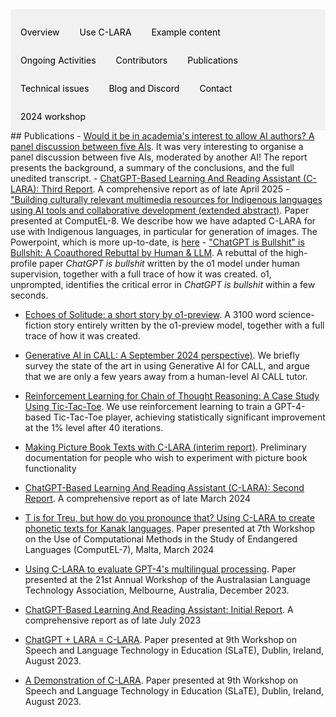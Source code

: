 <div style="overflow: hidden; background-color: #f1f1f1;">

  <a href="index.html" style="float: left; display: block; color: black; text-align: center; padding: 14px 16px; text-decoration: none;">Overview</a>
  <a href="using.html" style="float: left; display: block; color: black; text-align: center; padding: 14px 16px; text-decoration: none;">Use C-LARA</a>
  <a href="examples.html" style="float: left; display: block; color: black; text-align: center; padding: 14px 16px; text-decoration: none;">Example content</a>
  <a href="ongoing_activities.html" style="float: left; display: block; color: black; text-align: center; padding: 14px 16px; text-decoration: none;">Ongoing Activities</a>
  <a href="collaborators.html" style="float: left; display: block; color: black; text-align: center; padding: 14px 16px; text-decoration: none;">Contributors</a>
  <a href="documents.html" style="float: left; display: block; color: black; text-align: center; padding: 14px 16px; text-decoration: none;">Publications</a>
  <a href="performance.html" style="float: left; display: block; color: black; text-align: center; padding: 14px 16px; text-decoration: none;">Technical issues</a>
  <a href="blog.html" style="float: left; display: block; color: black; text-align: center; padding: 14px 16px; text-decoration: none;">Blog and Discord</a>
  <a href="contact.html" style="float: left; display: block; color: black; text-align: center; padding: 14px 16px; text-decoration: none;">Contact</a>
  <a href="flinders_2024_workshop.html" style="float: left; display: block; color: black; text-align: center; padding: 14px 16px; text-decoration: none;">2024 workshop</a>

</div>
## Publications
- <a href="https://www.researchgate.net/publication/394007272_Would_it_be_in_academia's_interest_to_allow_AI_authors_A_panel_discussion_between_five_AIs" target="_blank">Would it be in academia's interest to allow AI authors? A panel discussion between five AIs</a>. It was very interesting to organise a panel discussion between five AIs, moderated by another AI! The report presents the background, a summary of the conclusions, and the full unedited transcript. 
- <a href="https://www.researchgate.net/publication/390947442_ChatGPT-Based_Learning_And_Reading_Assistant_C-LARA_Third_Report" target="_blank">ChatGPT-Based Learning And Reading Assistant (C-LARA): Third Report</a>. A comprehensive report as of late April 2025
- <a href="https://www.researchgate.net/publication/389545354_Building_culturally_relevant_multimedia_resources_for_Indigenous_languages_using_AI_tools_and_collaborative_development_extended_abstract" target="_blank">"Building culturally relevant multimedia resources for Indigenous languages using AI tools and collaborative development (extended abstract)</a>. Paper presented at ComputEL-8. We describe how we have adapted C-LARA for use with Indigenous languages, in particular for generation of images. The Powerpoint, which is more up-to-date, is <a href="https://www.researchgate.net/publication/389820362_Building_culturally_relevant_multimedia_resources_for_Indigenous_languages_using_AI_tools_and_collaborative_development_presentation">here</a>
- <a href="https://www.researchgate.net/publication/387962116_ChatGPT_is_Bullshit_is_Bullshit_A_Coauthored_Rebuttal_by_Human_LLM" target="_blank">"ChatGPT is Bullshit" is Bullshit: A Coauthored Rebuttal by Human & LLM</a>. A rebuttal of the high-profile paper <i>ChatGPT is bullshit</i> written by the o1 model under human supervision, together with a full trace of how it was created. o1, unprompted, identifies the critical error in <i>ChatGPT is bullshit</i> within a few seconds.

- <a href="https://www.researchgate.net/publication/384217262_Echoes_of_Solitude_a_short_story_by_o1-preview" target="_blank">Echoes of Solitude: a short story by o1-preview</a>. A 3100 word science-fiction story entirely written by the o1-preview model, together with a full trace of how it was created.

- <a href="https://www.researchgate.net/publication/383776754_Generative_AI_in_CALL_A_September_2024_perspectivet" target="_blank">Generative AI in CALL: A September 2024 perspective)</a>. We briefly survey the state of the art in using Generative AI for CALL, and argue that we are only a few years away from a human-level AI CALL tutor.

- <a href="https://www.researchgate.net/publication/382496965_Reinforcement_Learning_for_Chain_of_Thought_Reasoning_A_Case_Study_Using_Tic-Tac-Toe" target="_blank">Reinforcement Learning for Chain of Thought Reasoning: A Case Study Using Tic-Tac-Toe</a>. We use reinforcement learning to train a GPT-4-based Tic-Tac-Toe player, achieving statistically significant improvement at the 1% level after 40 iterations.

- <a href="researchgate.net/publication/381323238_Making_Picture_Book_Texts_with_C-LARA_interim_report" target="_blank">Making Picture Book Texts with C-LARA (interim report)</a>. Preliminary documentation for people who wish to experiment with picture book functionality

- <a href="https://www.researchgate.net/publication/379119435_ChatGPT-Based_Learning_And_Reading_Assistant_C-LARA_Second_Report" target="_blank">ChatGPT-Based Learning And Reading Assistant (C-LARA): Second Report</a>. A comprehensive report as of late March 2024

- <a href="https://www.researchgate.net/publication/379148115_T_is_for_Treu_but_how_do_you_pronounce_that_Using_C-LARA_to_create_phonetic_texts_for_Kanak_languages" target="_blank">T is for Treu, but how do you pronounce that? Using C-LARA to create phonetic texts for Kanak languages</a>. Paper presented at 7th Workshop on the Use of Computational Methods in the Study of Endangered Languages (ComputEL-7), Malta, March 2024

- <a href="https://www.researchgate.net/publication/375999167_Using_C-LARA_to_evaluate_GPT-4's_multilingual_processing/stats" target="_blank">Using C-LARA to evaluate GPT-4's multilingual processing</a>. Paper presented at the 21st Annual Workshop of the Australasian Language Technology Association, Melbourne, Australia, December 2023.

- <a href="https://www.researchgate.net/publication/372526096_ChatGPT-Based_Learning_And_Reading_Assistant_Initial_Report" target="_blank">ChatGPT-Based Learning And Reading Assistant: Initial Report</a>. A comprehensive report as of late July 2023

- <a href="https://www.researchgate.net/publication/373952306_ChatGPT_LARA_C-LARA" target="_blank">ChatGPT + LARA = C-LARA</a>. Paper presented at 9th Workshop on Speech and Language Technology in Education (SLaTE), Dublin, Ireland, August 2023.

- <a href="https://www.researchgate.net/publication/373952196_A_Demonstration_of_C-LARA" target="_blank">A Demonstration of C-LARA</a>. Paper presented at 9th Workshop on Speech and Language Technology in Education (SLaTE), Dublin, Ireland, August 2023.



